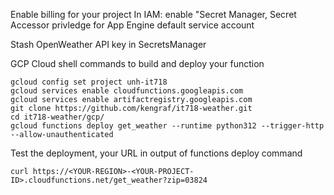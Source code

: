 Enable billing for your project
In IAM: enable "Secret Manager, Secret Accessor privledge for App Engine default service account

Stash OpenWeather API key in SecretsManager

GCP Cloud shell commands to build and deploy your function
```
gcloud config set project unh-it718
gcloud services enable cloudfunctions.googleapis.com
gcloud services enable artifactregistry.googleapis.com
git clone https://github.com/kengraf/it718-weather.git
cd it718-weather/gcp/
gcloud functions deploy get_weather --runtime python312 --trigger-http --allow-unauthenticated
```

Test the deployment, your URL in output of functions deploy command
```
curl https://<YOUR-REGION>-<YOUR-PROJECT-ID>.cloudfunctions.net/get_weather?zip=03824
```
